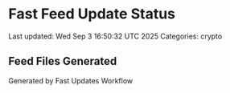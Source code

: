 # Fast Feed Update Status
Last updated: Wed Sep  3 16:50:32 UTC 2025
Categories: crypto

## Feed Files Generated

Generated by Fast Updates Workflow
